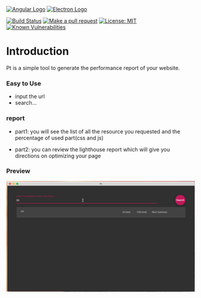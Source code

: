 [![Angular Logo](https://www.vectorlogo.zone/logos/angular/angular-icon.svg)](https://angular.io/) [![Electron Logo](https://www.vectorlogo.zone/logos/electronjs/electronjs-icon.svg)](https://electronjs.org/)

[![Build Status](https://travis-ci.com/dreambo8563/Pt.svg?branch=master)](https://travis-ci.com/dreambo8563/Pt)
[![Make a pull request](https://img.shields.io/badge/PRs-welcome-brightgreen.svg?style=flat-square)](https://github.com/dreambo8563/Pt)
[![License: MIT](https://img.shields.io/badge/License-MIT-yellow.svg)](https://opensource.org/licenses/MIT)
[![Known Vulnerabilities](https://snyk.io/test/github/dreambo8563/pt/badge.svg?targetFile=package.json)](https://snyk.io/test/github/dreambo8563/pt?targetFile=package.json)

# Introduction

Pt is a simple tool to generate the performance report of your website.

### Easy to Use

- input the url
- search...

### report

- part1:
  you will see the list of all the resource you requested and the percentage of used part(css and js)

- part2:
  you can review the lighthouse report which will give you directions on optimizing your page

### Preview

![](https://raw.githubusercontent.com/dreambo8563/static-assets/master/pt.gif)
